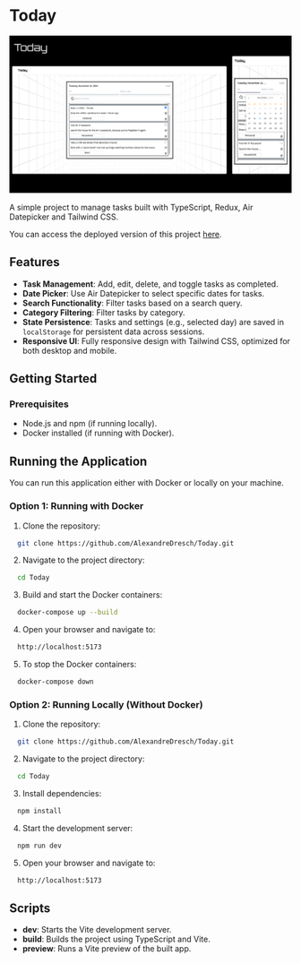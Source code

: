 # Today

![cover](.github/image.png?style=flat)

A simple project to manage tasks built with TypeScript, Redux, Air Datepicker and Tailwind CSS.

You can access the deployed version of this project [here](https://today-vert.vercel.app).

## Features

- **Task Management**: Add, edit, delete, and toggle tasks as completed.
- **Date Picker**: Use Air Datepicker to select specific dates for tasks.
- **Search Functionality**: Filter tasks based on a search query.
- **Category Filtering**: Filter tasks by category.
- **State Persistence**: Tasks and settings (e.g., selected day) are saved in `localStorage` for persistent data across sessions.
- **Responsive UI**: Fully responsive design with Tailwind CSS, optimized for both desktop and mobile.

## Getting Started

### Prerequisites

- Node.js and npm (if running locally).
- Docker installed (if running with Docker).

## Running the Application

You can run this application either with Docker or locally on your machine.

### Option 1: Running with Docker

1. Clone the repository:

```bash
  git clone https://github.com/AlexandreDresch/Today.git
```

2. Navigate to the project directory:

```bash
  cd Today
```

3. Build and start the Docker containers:

```bash
  docker-compose up --build
```

4. Open your browser and navigate to:

```bash
  http://localhost:5173
```

5. To stop the Docker containers:

```bash
  docker-compose down
```

### Option 2: Running Locally (Without Docker)

1. Clone the repository:

```bash
  git clone https://github.com/AlexandreDresch/Today.git
```

2. Navigate to the project directory:

```bash
  cd Today
```

3. Install dependencies:

```bash
  npm install
```

4. Start the development server:

```bash
  npm run dev
```

5. Open your browser and navigate to:

```bash
  http://localhost:5173
```

## Scripts

- **dev**: Starts the Vite development server.
- **build**: Builds the project using TypeScript and Vite.
- **preview**: Runs a Vite preview of the built app.